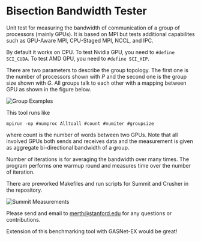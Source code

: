# Bisection Bandwidth Tester
Unit test for measuring the bandwidth of communication of a group of processors (mainly GPUs). It is based on MPI but tests additional capabilites such as GPU-Aware MPI, CPU-Staged MPI, NCCL, and IPC.

By default it works on CPU. To test Nvidia GPU, you need to ```#define SCI_CUDA```. To test AMD GPU, you need to ```#define SCI_HIP```.

There are two parameters to describe the group topology. The first one is the number of processors shown with $P$ and the second one is the group size shown with $G$. All groups talk to each other with a mapping between GPU as shown in the figure below.

![Group Examples](https://github.com/merthidayetoglu/OLCF_BW_test/blob/main/images/group_examples_corrected.png)

This tool runs like
```
mpirun -np #numproc Alltoall #count #numiter #groupsize
```
where count is the number of words between two GPUs. Note that all involved GPUs both sends and receives data and the measurement is given as aggregate bi-directional bandwidth of a group.

Number of iterations is for averaging the bandwidth over many times. The program performs one warmup round and measures time over the number of iteration.

There are preworked Makefiles and run scripts for Summit and Crusher in the repository.

![Summit Measurements](https://github.com/merthidayetoglu/OLCF_BW_test/blob/main/images/summit_measurement.png)

Please send and email to [merth@stanford.edu](merth@stanford.edu) for any questions or contributions.

Extension of this benchmarking tool with GASNet-EX would be great!
